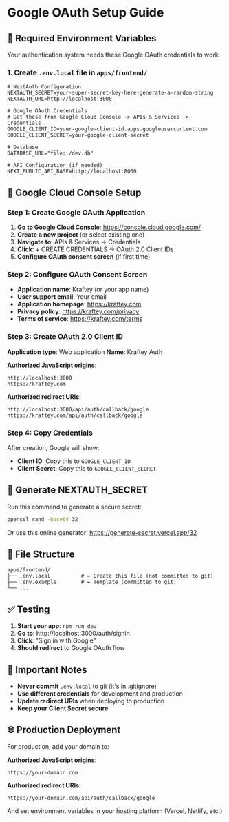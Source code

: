# Google OAuth Setup Guide

## 🔧 Required Environment Variables

Your authentication system needs these Google OAuth credentials to work:

### 1. Create `.env.local` file in `apps/frontend/`

```env
# NextAuth Configuration
NEXTAUTH_SECRET=your-super-secret-key-here-generate-a-random-string
NEXTAUTH_URL=http://localhost:3000

# Google OAuth Credentials
# Get these from Google Cloud Console -> APIs & Services -> Credentials
GOOGLE_CLIENT_ID=your-google-client-id.apps.googleusercontent.com
GOOGLE_CLIENT_SECRET=your-google-client-secret

# Database
DATABASE_URL="file:./dev.db"

# API Configuration (if needed)
NEXT_PUBLIC_API_BASE=http://localhost:8000
```

## 🚀 Google Cloud Console Setup

### Step 1: Create Google OAuth Application

1. **Go to Google Cloud Console**: https://console.cloud.google.com/
2. **Create a new project** (or select existing one)
3. **Navigate to**: APIs & Services → Credentials
4. **Click**: + CREATE CREDENTIALS → OAuth 2.0 Client IDs
5. **Configure OAuth consent screen** (if first time)

### Step 2: Configure OAuth Consent Screen

- **Application name**: Kraftey (or your app name)
- **User support email**: Your email
- **Application homepage**: https://kraftey.com
- **Privacy policy**: https://kraftey.com/privacy
- **Terms of service**: https://kraftey.com/terms

### Step 3: Create OAuth 2.0 Client ID

**Application type**: Web application
**Name**: Kraftey Auth

**Authorized JavaScript origins**:
```
http://localhost:3000
https://kraftey.com
```

**Authorized redirect URIs**:
```
http://localhost:3000/api/auth/callback/google
https://kraftey.com/api/auth/callback/google
```

### Step 4: Copy Credentials

After creation, Google will show:
- **Client ID**: Copy this to `GOOGLE_CLIENT_ID`
- **Client Secret**: Copy this to `GOOGLE_CLIENT_SECRET`

## 🔐 Generate NEXTAUTH_SECRET

Run this command to generate a secure secret:

```bash
openssl rand -base64 32
```

Or use this online generator: https://generate-secret.vercel.app/32

## 📁 File Structure

```
apps/frontend/
├── .env.local          # ← Create this file (not committed to git)
├── .env.example        # ← Template (committed to git)
└── ...
```

## ✅ Testing

1. **Start your app**: `npm run dev`
2. **Go to**: http://localhost:3000/auth/signin
3. **Click**: "Sign in with Google"
4. **Should redirect** to Google OAuth flow

## 🚨 Important Notes

- **Never commit** `.env.local` to git (it's in .gitignore)
- **Use different credentials** for development and production
- **Update redirect URIs** when deploying to production
- **Keep your Client Secret secure**

## 🌐 Production Deployment

For production, add your domain to:

**Authorized JavaScript origins**:
```
https://your-domain.com
```

**Authorized redirect URIs**:
```
https://your-domain.com/api/auth/callback/google
```

And set environment variables in your hosting platform (Vercel, Netlify, etc.)




